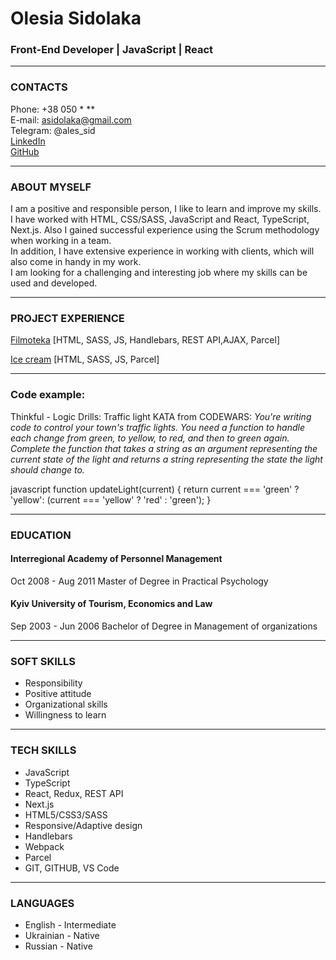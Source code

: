 # Оlesia Sidolaka

### Front-End Developer | JavaScript | React

---

### CONTACTS

Phone: +38 050 \*  \*\*<br>
E-mail: asidolaka@gmail.com<br>
Telegram: @ales_sid<br>
[LinkedIn](https://www.linkedin.com/in/alesia-sidolaka/)<br>
[GitHub](https://github.com/AlexSidol)

---

### ABOUT MYSELF

I am a positive and responsible person, I like to learn and improve my skills.<br>
I have worked with HTML, CSS/SASS, JavaScript and React, TypeScript, Next.js. Also I gained successful experience using the Scrum methodology when working in a team.<br>
In addition, I have extensive experience in working with clients, which will also come in handy in my work.<br>
I am looking for a challenging and interesting job where my skills can be used and developed.<br>

---

### PROJECT EXPERIENCE

[Filmoteka](https://yzarytskyi.github.io/filmoteka/#) [HTML, SASS, JS, Handlebars, REST API,AJAX, Parcel]

[Ice cream](https://grechkoseynadezhda.github.io/quincy-crew-ice-cream/) [HTML, SASS, JS, Parcel]

---

### Code example:

Thinkful - Logic Drills: Traffic light KATA from CODEWARS:
_You're writing code to control your town's traffic lights. You need a function to handle each change from green, to yellow, to red, and then to green again.
Complete the function that takes a string as an argument representing the current state of the light and returns a string representing the state the light should change to._

javascript
function updateLight(current) {
  return current === 'green' ? 'yellow': (current === 'yellow' ? 'red' : 'green');
}

---

### EDUCATION

#### Interregional Academy of Personnel Management

Oct 2008 - Aug 2011
Master of Degree in Practical Psychology

#### Kyiv University of Tourism, Economics and Law

Sep 2003 - Jun 2006
Bachelor of Degree in Management of organizations

---

### SOFT SKILLS

- Responsibility
- Positive attitude
- Organizational skills
- Willingness to learn

---

### TECH SKILLS

- JavaScript
- TypeScript
- React, Redux, REST API
- Next.js
- HTML5/CSS3/SASS
- Responsive/Adaptive design
- Handlebars
- Webpack
- Parcel
- GIT, GITHUB, VS Code

---

### LANGUAGES

- English - Intermediate
- Ukrainian - Native
- Russian - Native
